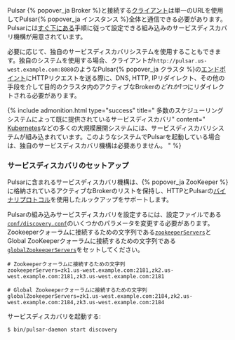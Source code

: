 Pulsar {% popover_ja Broker %}と接続する[クライアント](../../getting-started/Clients)は単一のURLを使用してPulsar{% popover_ja インスタンス %}全体と通信できる必要があります。Pulsarには[すぐ下にある](#サービスディスカバリのセットアップ)手順に従って設定できる組み込みのサービスディスカバリ機構が用意されています。

必要に応じて、独自のサービスディスカバリシステムを使用することもできます。独自のシステムを使用する場合、クライアントが`http://pulsar.us-west.example.com:8080`のようなPulsar{% popover_ja クラスタ %}の[エンドポイント](../../reference/Configuration)にHTTPリクエストを送る際に、DNS, HTTP, IPリダイレクト、その他の手段を介して目的のクラスタ内のアクティブなBrokerの*どれか1つ*にリダイレクトされる必要があります。

{% include admonition.html type="success" title="
多数のスケジューリングシステムによって既に提供されているサービスディスカバリ" content=" [Kubernetes](../../deployment/Kubernetes)などの多くの大規模展開システムには、サービスディスカバリシステムが組み込まれています。このようなシステムでPulsarを起動している場合は、独自のサービスディスカバリ機構は必要ありません。
" %}

### サービスディスカバリのセットアップ

Pulsarに含まれるサービスディスカバリ機構は、{% popover_ja ZooKeeper %}に格納されているアクティブなBrokerのリストを保持し、HTTPとPulsarの[バイナリプロトコル](../../project/BinaryProtocol)を使用したルックアップをサポートします。

Pulsarの組み込みサービスディスカバリを設定するには、設定ファイルである[`conf/discovery.conf`](../../reference/Configuration#サービスディスカバリ)のいくつかのパラメータを変更する必要があります。Zookeeperクォーラムに接続するための文字列である[`zookeeperServers`](../../reference/Configuration#サービスディスカバリ)とGlobal ZooKeeperクォーラムに接続するための文字列である[`globalZookeeperServers`](../../reference/Configuration#サービスディスカバリ)をセットしてください。

```properties
# Zookeeperクォーラムに接続するための文字列
zookeeperServers=zk1.us-west.example.com:2181,zk2.us-west.example.com:2181,zk3.us-west.example.com:2181

# Global Zookeeperクォーラムに接続するための文字列
globalZookeeperServers=zk1.us-west.example.com:2184,zk2.us-west.example.com:2184,zk3.us-west.example.com:2184
```

サービスディスカバリを起動する:

```shell
$ bin/pulsar-daemon start discovery
```
